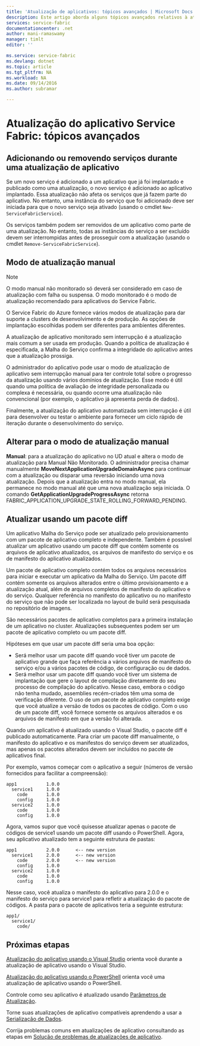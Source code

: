 ```yaml
---
title: 'Atualização de aplicativos: tópicos avançados | Microsoft Docs'
description: Este artigo aborda alguns tópicos avançados relativos à atualização de um aplicativo do Service Fabric.
services: service-fabric
documentationcenter: .net
author: mani-ramaswamy
manager: timlt
editor: ''

ms.service: service-fabric
ms.devlang: dotnet
ms.topic: article
ms.tgt_pltfrm: NA
ms.workload: NA
ms.date: 09/14/2016
ms.author: subramar

---
```

# Atualização do aplicativo Service Fabric: tópicos avançados
## Adicionando ou removendo serviços durante uma atualização de aplicativo
Se um novo serviço é adicionado a um aplicativo que já foi implantado e publicado como uma atualização, o novo serviço é adicionado ao aplicativo implantado. Essa atualização não afeta os serviços que já fazem parte do aplicativo. No entanto, uma instância do serviço que foi adicionado deve ser iniciada para que o novo serviço seja ativado (usando o cmdlet `New-ServiceFabricService`).

Os serviços também podem ser removidos de um aplicativo como parte de uma atualização. No entanto, todas as instâncias do serviço a ser excluído devem ser interrompidas antes de prosseguir com a atualização (usando o cmdlet `Remove-ServiceFabricService`).

## Modo de atualização manual
> [!NOTE]
> O modo manual não monitorado só deverá ser considerado em caso de atualização com falha ou suspensa. O modo monitorado é o modo de atualização recomendado para aplicativos do Service Fabric.
> 
> 

O Service Fabric do Azure fornece vários modos de atualização para dar suporte a clusters de desenvolvimento e de produção. As opções de implantação escolhidas podem ser diferentes para ambientes diferentes.

A atualização de aplicativo monitorado sem interrupção é a atualização mais comum a ser usada em produção. Quando a política de atualização é especificada, a Malha do Serviço confirma a integridade do aplicativo antes que a atualização prossiga.

 O administrador do aplicativo pode usar o modo de atualização de aplicativo sem interrupção manual para ter controle total sobre o progresso da atualização usando vários domínios de atualização. Esse modo é útil quando uma política de avaliação de integridade personalizada ou complexa é necessária, ou quando ocorre uma atualização não convencional (por exemplo, o aplicativo já apresenta perda de dados).

Finalmente, a atualização do aplicativo automatizada sem interrupção é útil para desenvolver ou testar o ambiente para fornecer um ciclo rápido de iteração durante o desenvolvimento do serviço.

## Alterar para o modo de atualização manual
**Manual**: para a atualização do aplicativo no UD atual e altera o modo de atualização para Manual Não Monitorado. O administrador precisa chamar manualmente **MoveNextApplicationUpgradeDomainAsync** para continuar com a atualização ou disparar uma reversão iniciando uma nova atualização. Depois que a atualização entra no modo manual, ela permanece no modo manual até que uma nova atualização seja iniciada. O comando **GetApplicationUpgradeProgressAsync** retorna FABRIC\_APPLICATION\_UPGRADE\_STATE\_ROLLING\_FORWARD\_PENDING.

## Atualizar usando um pacote diff
Um aplicativo Malha do Serviço pode ser atualizado pelo provisionamento com um pacote de aplicativo completo e independente. Também é possível atualizar um aplicativo usando um pacote diff que contém somente os arquivos de aplicativo atualizados, os arquivos de manifesto do serviço e os de manifesto do aplicativo atualizados.

Um pacote de aplicativo completo contém todos os arquivos necessários para iniciar e executar um aplicativo da Malha do Serviço. Um pacote diff contém somente os arquivos alterados entre o último provisionamento e a atualização atual, além de arquivos completos de manifesto do aplicativo e do serviço. Qualquer referência no manifesto do aplicativo ou no manifesto do serviço que não pode ser localizada no layout de build será pesquisada no repositório de imagens.

São necessários pacotes de aplicativo completos para a primeira instalação de um aplicativo no cluster. Atualizações subsequentes podem ser um pacote de aplicativo completo ou um pacote diff.

Hipóteses em que usar um pacote diff seria uma boa opção:

* Será melhor usar um pacote diff quando você tiver um pacote de aplicativo grande que faça referência a vários arquivos de manifesto do serviço e/ou a vários pacotes de código, de configuração ou de dados.
* Será melhor usar um pacote diff quando você tiver um sistema de implantação que gere o layout de compilação diretamente do seu processo de compilação do aplicativo. Nesse caso, embora o código não tenha mudado, assemblies recém-criados têm uma soma de verificação diferente. O uso de um pacote de aplicativo completo exige que você atualize a versão de todos os pacotes de código. Com o uso de um pacote diff, você fornece somente os arquivos alterados e os arquivos de manifesto em que a versão foi alterada.

Quando um aplicativo é atualizado usando o Visual Studio, o pacote diff é publicado automaticamente. Para criar um pacote diff manualmente, o manifesto do aplicativo e os manifestos do serviço devem ser atualizados, mas apenas os pacotes alterados devem ser incluídos no pacote de aplicativos final.

Por exemplo, vamos começar com o aplicativo a seguir (números de versão fornecidos para facilitar a compreensão):

```text
app1           1.0.0
  service1     1.0.0
    code       1.0.0
    config     1.0.0
  service2     1.0.0
    code       1.0.0
    config     1.0.0
```

Agora, vamos supor que você quisesse atualizar apenas o pacote de códigos de service1 usando um pacote diff usando o PowerShell. Agora, seu aplicativo atualizado tem a seguinte estrutura de pastas:

```text
app1           2.0.0      <-- new version
  service1     2.0.0      <-- new version
    code       2.0.0      <-- new version
    config     1.0.0
  service2     1.0.0
    code       1.0.0
    config     1.0.0
```

Nesse caso, você atualiza o manifesto do aplicativo para 2.0.0 e o manifesto do serviço para service1 para refletir a atualização do pacote de códigos. A pasta para o pacote de aplicativos teria a seguinte estrutura:

```text
app1/
  service1/
    code/
```

## Próximas etapas
[Atualização do aplicativo usando o Visual Studio](service-fabric-application-upgrade-tutorial.md) orienta você durante a atualização de aplicativo usando o Visual Studio.

[Atualização do aplicativo usando o PowerShell](service-fabric-application-upgrade-tutorial-powershell.md) orienta você uma atualização de aplicativo usando o PowerShell.

Controle como seu aplicativo é atualizado usando [Parâmetros de Atualização](service-fabric-application-upgrade-parameters.md).

Torne suas atualizações de aplicativo compatíveis aprendendo a usar a [Serialização de Dados](service-fabric-application-upgrade-data-serialization.md).

Corrija problemas comuns em atualizações de aplicativo consultando as etapas em [Solução de problemas de atualizações de aplicativo](service-fabric-application-upgrade-troubleshooting.md).

<!---HONumber=AcomDC_0921_2016-->